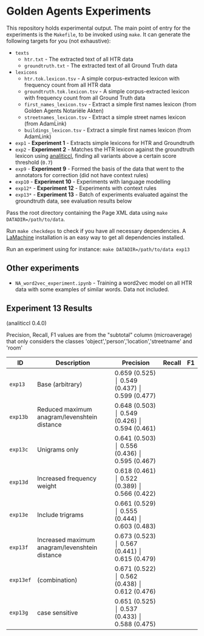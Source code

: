 # Golden Agents Experiments

This repository holds experimental output. The main point of entry for the experiments is the ``Makefile``, to be invoked using ``make``. It can generate the following targets for you (not exhaustive):

* ``texts``
    * ``htr.txt`` - The extracted text of all HTR data
    * ``groundtruth.txt`` - The extracted text of all Ground Truth data
* ``lexicons``
    * ``htr.tok.lexicon.tsv`` - A simple corpus-extracted lexicon with frequency count from all HTR data
    * ``groundtruth.tok.lexicon.tsv`` - A simple corpus-extracted lexicon with frequency count from all Ground Truth data
    * ``first_names_lexicon.tsv`` - Extract a simple first names lexicon (from Golden Agents Notariële Akten)
    * ``streetnames_lexicon.tsv`` - Extract a simple street names lexicon (from AdamLink)
    * ``buildings_lexicon.tsv`` - Extract a simple first names lexicon (from AdamLink)
* ``exp1`` - **Experiment 1** - Extracts simple lexicons for HTR and Groundtruth
* ``exp2`` - **Experiment 2** - Matches the HTR lexicon against the groundtruth lexicon using
    [analiticcl](https://github.com/proycon/analiticcl), finding all variants above a
    certain score threshold (``0.7``)
* ``exp9`` - **Experiment 9** - Formed the basis of the data that went to the annotators for correction (did not have context rules) 
* ``exp10`` - **Experiment 10** - Experiments with language modelling
* ``exp12*`` - **Experiment 12** - Experiments with context rules 
* ``exp13*`` - **Experiment 13** - Batch of experiments evaluated against the groundtruth data, see evaluation results below


Pass the root directory containing the Page XML data using ``make DATADIR=/path/to/data``.

Run ``make checkdeps`` to check if you have all necessary dependencies. A [LaMachine](https://proycon.github.io/LaMachine) installation is an easy way to get all dependencies installed.

Run an experiment using for instance: ``make DATADIR=/path/to/data exp13``

## Other experiments

* `NA_word2vec_experiment.ipynb` - Training a word2vec model on all HTR data with some examples of similar words. Data not included.

## Experiment 13 Results

(analiticcl 0.4.0)

Precision, Recall, F1 values are from the "subtotal" column (microaverage) that only considers the classes 'object','person','location','streetname' and 'room'

ID        | Description                                       | Precision      | Recall        | F1
----------|---------------------------------------------------|----------------|---------------|-----
`exp13`   | Base (arbitrary)                                  | 0.659 (0.525)  │ 0.549 (0.437) │ 0.599 (0.477)
`exp13b`  | Reduced maximum anagram/levenshtein distance      | 0.648 (0.503)  │ 0.549 (0.426) │ 0.594 (0.461)
`exp13c`  | Unigrams only                                     | 0.641 (0.503)  │ 0.556 (0.436) │ 0.595 (0.467)
`exp13d`  | Increased frequency weight                        | 0.618 (0.461)  │ 0.522 (0.389) │ 0.566 (0.422)
`exp13e`  | Include trigrams                                  | 0.661 (0.529)  │ 0.555 (0.444) │ 0.603 (0.483)
`exp13f`  | Increased maximum anagram/levenshtein distance    | 0.673 (0.523)  │ 0.567 (0.441) │ 0.615 (0.479) 
`exp13ef` | (combination)                                     | 0.671 (0.522)  │ 0.562 (0.438) │ 0.612 (0.476) 
`exp13g`  | case sensitive                                    | 0.651 (0.525)  │ 0.537 (0.433) │ 0.588 (0.475) 
